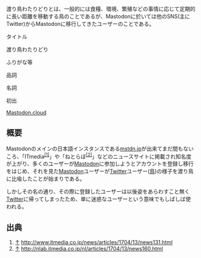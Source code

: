 <div>

渡り鳥わたりどりとは、一般的には食糧、環境、繁殖などの事情に応じて定期的に長い距離を移動する鳥のことであるが、Mastodonに於いては他のSNS(主にTwitter)からMastodonに移行してきたユーザーのことである。

タイトル

</div>

渡り鳥わたりどり

ふりがな等

品詞

名詞

初出

[Mastodon.cloud](/Mastodon.cloud "Mastodon.cloud")

  

  

## 概要

Mastodonのメインの日本語インスタンスである[mstdn.jp](/Mstdn.jp "Mstdn.jp")が出来てまだ間もないころ、「ITmedia<sup>[\[1\]](#cite_note-1)</sup>」や「ねとらぼ<sup>[\[2\]](#cite_note-2)</sup>」などのニュースサイトに掲載され知名度が上がり、多くのユーザーが[Mastodon](/Mastodon "Mastodon")に参加しようとアカウントを登録し移行をはじめ、それを見た[Mastodon](/Mastodon "Mastodon")ユーザーが[Twitter](/Twitter "Twitter")ユーザー([鳥](/%E9%B3%A5 "鳥"))の様子を渡り鳥に比喩したことが始まりである。

しかしその名の通り、その際に登録したユーザーは以後姿をあらわすこと無く[Twitter](/Twitter "Twitter")に帰ってしまったため、単に迷惑なユーザーという意味でもしばしば使われる。

## 出典

<div>

1.  <span id="cite_note-1">[↑](#cite_ref-1) <a href="http://www.itmedia.co.jp/news/articles/1704/13/news131.html" rel="nofollow">http://www.itmedia.co.jp/news/articles/1704/13/news131.html</a></span>
2.  <span id="cite_note-2">[↑](#cite_ref-2) <a href="http://nlab.itmedia.co.jp/nl/articles/1704/13/news160.html" rel="nofollow">http://nlab.itmedia.co.jp/nl/articles/1704/13/news160.html</a></span>

</div>
